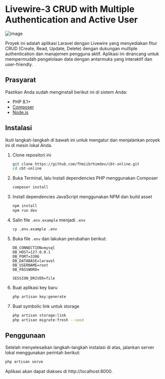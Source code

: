# Livewire-3 CRUD with Multiple Authentication and Active User

![image](https://github.com/fhmiibrhimdev/livewire-3/assets/129714988/a8977834-c67a-466b-a36c-946f44e42852)

Proyek ini adalah aplikasi Laravel dengan Livewire yang menyediakan fitur CRUD (Create, Read, Update, Delete) dengan dukungan multiple authentication dan manajemen pengguna aktif. Aplikasi ini dirancang untuk mempermudah pengelolaan data dengan antarmuka yang interaktif dan user-friendly.

## Prasyarat

Pastikan Anda sudah menginstall berikut ini di sistem Anda:

-   PHP 8.1+
-   [Composer](https://getcomposer.org/)
-   [Node.js](https://nodejs.org/)

## Instalasi

Ikuti langkah-langkah di bawah ini untuk mengatur dan menjalankan proyek ini di mesin lokal Anda.

1. Clone repositori ini

    ```bash
    git clone https://github.com/fhmiibrhimdev/cbt-online.git
    cd cbt-online
    ```

2. Buka Terminal, lalu Install dependencies PHP menggunakan Composer

    ```bash
    composer install
    ```

3. Install dependencies JavaScript menggunakan NPM dan build asset

    ```bash
    npm install
    npm run dev
    ```

4. Salin file `.env.example` menjadi `.env`

    ```bash
    cp .env.example .env
    ```

5. Buka file `.env` dan lakukan perubahan berikut:

    ```plaintext
    DB_CONNECTION=mysql
    DB_HOST=127.0.0.1
    DB_PORT=3306
    DB_DATABASE=laravel
    DB_USERNAME=root
    DB_PASSWORD=

    SESSION_DRIVER=file
    ```

6. Buat aplikasi key baru

    ```bash
    php artisan key:generate
    ```

7. Buat symbolic link untuk storage
    ```bash
    php artisan storage:link
    php artisan migrate:fresh --seed
    ```

## Penggunaan

Setelah menyelesaikan langkah-langkah instalasi di atas, jalankan server lokal menggunakan perintah berikut:

```bash
php artisan serve
```

Aplikasi akan dapat diakses di http://localhost:8000.
